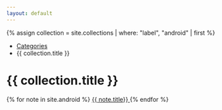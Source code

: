 ```yaml
---
layout: default
---
```


{% assign collection = site.collections | where: "label", "android" | first %}
<ul class="breadcrumbs">
  <li><a href="{{ "/" | relative_url }}">Categories</a></li>
  <li>{{ collection.title }}</li>
</ul>

<h1 class="categories-title">{{ collection.title }}</h1>

<div class="doc-list">
  {% for note in site.android %}
        <a class="doc-list-link" href="{{ note.url | relative_url }}">
          {{ note.title}}
        </a>
  {% endfor %}
</div>
